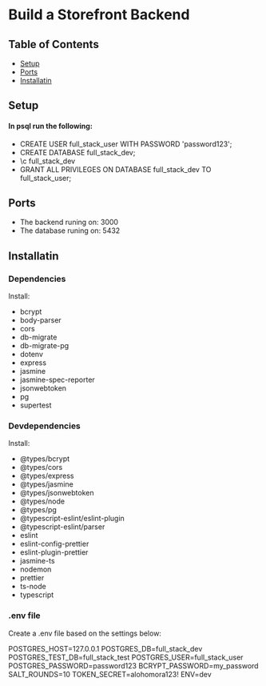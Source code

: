 # Build a Storefront Backend

## Table of Contents

-   [Setup ](#setup )
-   [Ports ](#ports )
-   [Installatin](#installatin)

## Setup

#### In psql run the following:
-   CREATE USER full_stack_user WITH PASSWORD 'password123';
-   CREATE DATABASE full_stack_dev;
-   \c full_stack_dev
-   GRANT ALL PRIVILEGES ON DATABASE full_stack_dev TO full_stack_user;

## Ports

-   The backend runing on: 3000 
-   The database runing on: 5432

## Installatin

### Dependencies

 Install:
 -   bcrypt
 -   body-parser
 -   cors
 -   db-migrate
 -   db-migrate-pg
 -   dotenv
 -   express
 -   jasmine
 -   jasmine-spec-reporter
 -   jsonwebtoken
 -   pg
 -   supertest
### Devdependencies
 
 Install:
 -  @types/bcrypt
 -   @types/cors
 -   @types/express
 -   @types/jasmine
 -   @types/jsonwebtoken
 -   @types/node
 -  @types/pg
 -   @typescript-eslint/eslint-plugin
 -   @typescript-eslint/parser
 -   eslint
 -   eslint-config-prettier
 -   eslint-plugin-prettier
 -   jasmine-ts
 -   nodemon
 -   prettier
 -   ts-node
 -   typescript

### .env file
 
 Create a .env file based on the settings below:

 POSTGRES_HOST=127.0.0.1
 POSTGRES_DB=full_stack_dev
 POSTGRES_TEST_DB=full_stack_test
 POSTGRES_USER=full_stack_user
 POSTGRES_PASSWORD=password123
 BCRYPT_PASSWORD=my_password
 SALT_ROUNDS=10
 TOKEN_SECRET=alohomora123!
 ENV=dev